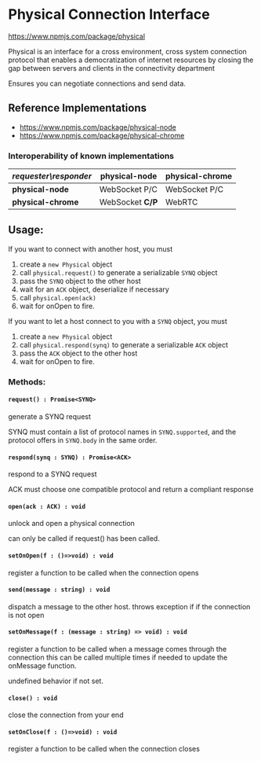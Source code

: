 # Physical Connection Interface
https://www.npmjs.com/package/physical

Physical is an interface for a cross environment, cross system connection
protocol that enables a democratization of internet resources by closing 
the gap between servers and clients in the connectivity department

Ensures you can negotiate connections and send data.

## Reference Implementations
* https://www.npmjs.com/package/physical-node
* https://www.npmjs.com/package/physical-chrome

### Interoperability of known implementations

|_requester\responder_|physical-node|physical-chrome|
|---|---|---|
|**physical-node** | WebSocket P/C |  WebSocket P/C |
|**physical-chrome** |  WebSocket **C/P** | WebRTC |

## Usage:

If you want to connect with another host, you must
1) create a `new Physical` object
2) call `physical.request()` to generate a serializable `SYNQ` object
3) pass the `SYNQ` object to the other host
4) wait for an `ACK` object, deserialize if necessary
5) call `physical.open(ack)`
6) wait for onOpen to fire.

If you want to let a host connect to you with a `SYNQ` object, you must
1) create a `new Physical` object
2) call `physical.respond(synq)` to generate a serializable `ACK` object
3) pass the `ACK` object to the other host
4) wait for onOpen to fire.

### Methods:

#### ```request() : Promise<SYNQ>```
generate a SYNQ request

SYNQ must contain a list of protocol names in `SYNQ.supported`,
and the protocol offers in `SYNQ.body` in the same order.
#### ```respond(synq : SYNQ) : Promise<ACK>```
respond to a SYNQ request

ACK must choose one compatible protocol and return a compliant response
#### ```open(ack : ACK) : void```
unlock and open a physical connection

can only be called if request() has been called.
#### ```setOnOpen(f : ()=>void) : void```
register a function to be called when the connection opens

#### ```send(message : string) : void```
dispatch a message to the other host. throws exception if if the connection is not open

#### ```setOnMessage(f : (message : string) => void) : void```
register a function to be called when a message comes through the connection
this can be called multiple times if needed to update the onMessage function.

undefined behavior if not set.
#### ```close() : void```
close the connection from your end
#### ```setOnClose(f : ()=>void) : void```
register a function to be called when the connection closes